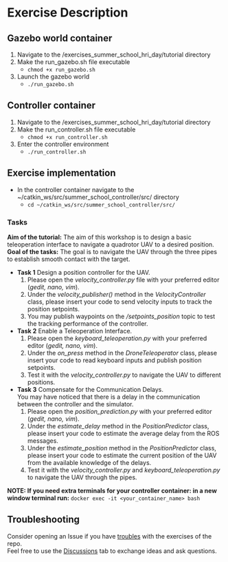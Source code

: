 # Exercise Description

## Gazebo world container
1. Navigate to the /exercises_summer_school_hri_day/tutorial directory
2. Make the run_gazebo.sh file executable
    - `chmod +x run_gazebo.sh`
3. Launch the gazebo world
    - `./run_gazebo.sh`

## Controller container
1. Navigate to the /exercises_summer_school_hri_day/tutorial directory
2. Make the run_controller.sh file executable
    - `chmod +x run_controller.sh`
3. Enter the controller environment
    - `./run_controller.sh`

## Exercise implementation
- In the controller container navigate to the ~/catkin_ws/src/summer_school_controller/src/ directory
    - `cd ~/catkin_ws/src/summer_school_controller/src/`
### Tasks
**Aim of the tutorial:** The aim of this workshop is to design a basic teleoperation interface to navigate a quadrotor UAV to a desired position.<br />
**Goal of the tasks:** The goal is to navigate the UAV through the three pipes to establish smooth contact with the target.<br />
- **Task 1** Design a position controller for the UAV.<br />
    1. Please open the _velocity_controller.py_ file with your preferred editor (_gedit, nano, vim_).<br />
    2. Under the _velocity_publisher()_ method in the _VelocityController_ class, please insert your code to send velocity inputs to track the position setpoints.<br />
    3. You may publish waypoints on the _/setpoints_position_ topic to test the tracking performance of the controller.<br />
- **Task 2** Enable a Teleoperation Interface.<br />
    1. Please open the _keyboard_teleoperation.py_ with your preferred editor (_gedit, nano, vim_).<br />
    2. Under the _on_press_ method in the _DroneTeleoperator_ class, please insert your code to read keyboard inputs and publish position setpoints.<br />
    3. Test it with the _velocity_controller.py_ to navigate the UAV to different positions.<br />
- **Task 3** Compensate for the Communication Delays.<br />
    You may have noticed that there is a delay in the communication between the controller and the simulator.<br />
    1. Please open the _position_prediction.py_ with your preferred editor (_gedit, nano, vim_).<br />
    2. Under the _estimate_delay_ method in the _PositionPredictor_ class, please insert your code to estimate the average delay from the ROS messages.<br />
    3. Under the _estimate_position_ method in the _PositionPredictor_ class, please insert your code to estimate the current position of the UAV from the available knowledge of the delays.<br />
    4. Test it with the _velocity_controller.py_ and _keyboard_teleoperation.py_ to navigate the UAV through the pipes.<br />

**NOTE: If you need extra terminals for your controller container: in a new window terminal run:** `docker exec -it <your_container_name> bash`

## Troubleshooting
Consider opening an Issue if you have [troubles](https://github.com/AERO-TRAIN/exercises_summer_school_hri_day/issues) with the exercises of the repo.\
Feel free to use the [Discussions](https://github.com/AERO-TRAIN/exercises_summer_school_hri_day/discussions) tab to exchange ideas and ask questions.
